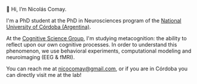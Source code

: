👋 Hi, I’m Nicolás Comay.

I'm a PhD student at the PhD in Neurosciences program of the [National University of Córdoba (Argentina)](https://www.unc.edu.ar/english/).

At the [Cognitive Science Group](https://cognitivesciences.github.io/), I'm studying metacognition: the ability to reflect upon our own cognitive processes. In order to understand this phenomenon, we use behavioral experiments, computational modeling and neuroimaging (EEG & fMRI).

You can reach me at nicocomay@gmail.com, or if you are in Córdoba you can directly visit me at the lab!
